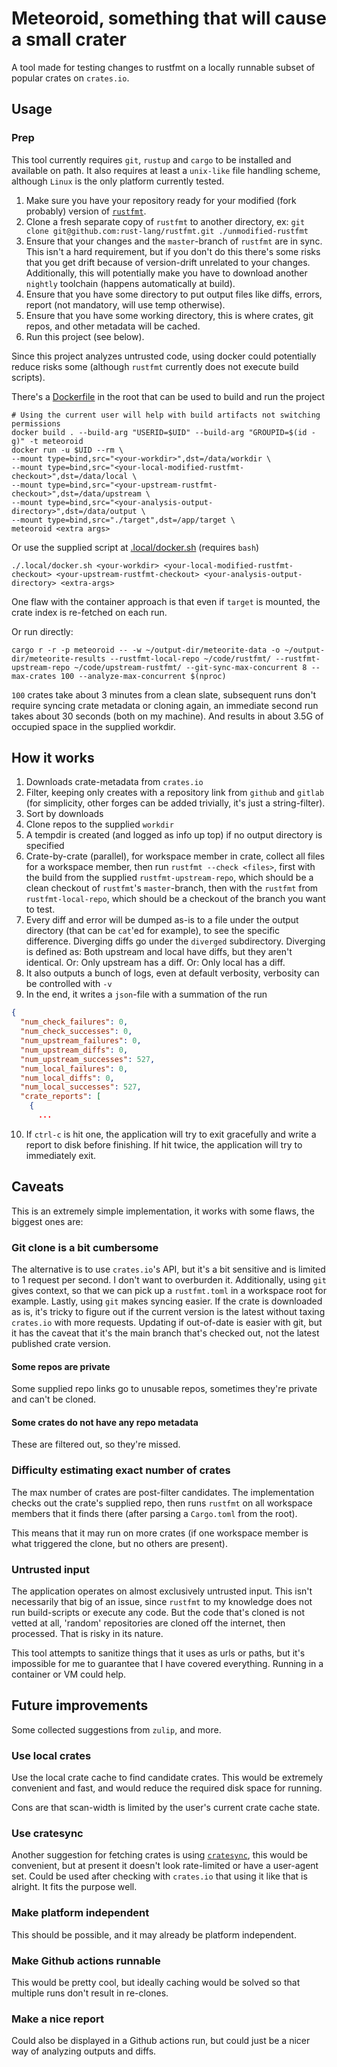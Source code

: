 # Meteoroid, something that will cause a small crater

A tool made for testing changes to rustfmt on a locally runnable subset of popular crates on 
`crates.io`.

## Usage

### Prep

This tool currently requires `git`, `rustup` and `cargo` to be installed and 
available on path. It also requires at least a `unix-like` file handling scheme, 
although `Linux` is the only platform currently tested.

1. Make sure you have your repository ready for your modified (fork probably) version
of [`rustfmt`](https://github.com/rust-lang/rustfmt.git).
2. Clone a fresh separate copy of `rustfmt` to another directory, ex: `git clone git@github.com:rust-lang/rustfmt.git ./unmodified-rustfmt`
3. Ensure that your changes and the `master`-branch of `rustfmt` are in sync. This isn't a hard requirement, but
if you don't do this there's some risks that you get drift because of version-drift unrelated to your changes.
Additionally, this will potentially make you have to download another `nightly` toolchain (happens automatically at build).
4. Ensure that you have some directory to put output files like diffs, errors, report (not mandatory, will use temp otherwise).
5. Ensure that you have some working directory, this is where crates, git repos, and other metadata will be cached.
6. Run this project (see below).

Since this project analyzes untrusted code, using docker could potentially reduce risks some (although `rustfmt` 
currently does not execute build scripts).

There's a [Dockerfile](./Dockerfile) in the root that can be used to build and run the project

```shell
# Using the current user will help with build artifacts not switching permissions
docker build . --build-arg "USERID=$UID" --build-arg "GROUPID=$(id -g)" -t meteoroid
docker run -u $UID --rm \
--mount type=bind,src="<your-workdir>",dst=/data/workdir \
--mount type=bind,src="<your-local-modified-rustfmt-checkout>",dst=/data/local \
--mount type=bind,src="<your-upstream-rustfmt-checkout>",dst=/data/upstream \
--mount type=bind,src="<your-analysis-output-directory>",dst=/data/output \
--mount type=bind,src="./target",dst=/app/target \
meteoroid <extra args>
```

Or use the supplied script at [.local/docker.sh](./.local/docker.sh) (requires `bash`)

```shell
./.local/docker.sh <your-workdir> <your-local-modified-rustfmt-checkout> <your-upstream-rustfmt-checkout> <your-analysis-output-directory> <extra-args>
```

One flaw with the container approach is that even if `target` is mounted, the crate index is re-fetched on each run.

Or run directly:

```shell
cargo r -r -p meteoroid -- -w ~/output-dir/meteorite-data -o ~/output-dir/meteorite-results --rustfmt-local-repo ~/code/rustfmt/ --rustfmt-upstream-repo ~/code/upstream-rustfmt/ --git-sync-max-concurrent 8 --max-crates 100 --analyze-max-concurrent $(nproc)
```

`100` crates take about 3 minutes from a clean slate, subsequent runs don't require syncing crate metadata or cloning again, 
an immediate second run takes about 30 seconds (both on my machine). And results in about 3.5G of occupied space in 
the supplied workdir.

## How it works

1. Downloads crate-metadata from `crates.io`
2. Filter, keeping only creates with a repository link from `github` and `gitlab` (for simplicity, other forges can be added trivially, it's 
just a string-filter).
3. Sort by downloads
4. Clone repos to the supplied `workdir`
5. A tempdir is created (and logged as info up top) if no output directory is specified
6. Crate-by-crate (parallel), for workspace member in crate, collect all files for a workspace member, then run 
`rustfmt --check <files>`, first with the build from the supplied `rustfmt-upstream-repo`, which should be 
a clean checkout of `rustfmt`'s `master`-branch, then with the `rustfmt` from `rustfmt-local-repo`, which should be 
a checkout of the branch you want to test.
7. Every diff and error will be dumped as-is to a file under the output directory (that can be `cat`'ed for example), 
to see the specific difference. Diverging diffs go under the `diverged` subdirectory.
Diverging is defined as: Both upstream and local have diffs, but they aren't identical. Or: Only upstream has a diff.
Or: Only local has a diff.
8. It also outputs a bunch of logs, even at default verbosity, verbosity can be controlled with `-v`
9. In the end, it writes a `json`-file with a summation of the run
```json
{
  "num_check_failures": 0,
  "num_check_successes": 0,
  "num_upstream_failures": 0,
  "num_upstream_diffs": 0,
  "num_upstream_successes": 527,
  "num_local_failures": 0,
  "num_local_diffs": 0,
  "num_local_successes": 527,
  "crate_reports": [
    {
      ...
```
10. If `ctrl-c` is hit one, the application will try to exit gracefully and write a report to disk before finishing.
If hit twice, the application will try to immediately exit.

## Caveats

This is an extremely simple implementation, it works with some flaws, the biggest ones are:

### Git clone is a bit cumbersome

The alternative is to use `crates.io`'s API, but it's a bit sensitive and is limited to 1 request per second.
I don't want to overburden it. 
Additionally, using `git` gives context, so that we can pick up a `rustfmt.toml` in a workspace root for example.
Lastly, using `git` makes syncing easier. If the crate is downloaded as is, it's tricky to figure out if the current 
version is the latest without taxing `crates.io` with more requests. Updating if out-of-date is easier with git, 
but it has the caveat that it's the main branch that's checked out, not the latest published crate version.

#### Some repos are private

Some supplied repo links go to unusable repos, sometimes they're private and can't be cloned.

#### Some crates do not have any repo metadata

These are filtered out, so they're missed.

### Difficulty estimating exact number of crates

The max number of crates are post-filter candidates. The implementation checks out the crate's supplied repo, 
then runs `rustfmt` on all workspace members that it finds there (after parsing a `Cargo.toml` from the root). 

This means that it may run on more crates (if one workspace member is what triggered the clone, but no others are present).

### Untrusted input

The application operates on almost exclusively untrusted input. This isn't necessarily that big of an issue, 
since `rustfmt` to my knowledge does not run build-scripts or execute any code. But the code that's cloned is 
not vetted at all, 'random' repositories are cloned off the internet, then processed. That is risky in its nature.

This tool attempts to sanitize things that it uses as urls or paths, but it's impossible for me to guarantee that 
I have covered everything. Running in a container or VM could help.

## Future improvements

Some collected suggestions from `zulip`, and more.

### Use local crates

Use the local crate cache to find candidate crates. This would be extremely convenient and fast, 
and would reduce the required disk space for running.

Cons are that scan-width is limited by the user's current crate cache state.

### Use cratesync

Another suggestion for fetching crates is using [`cratesync`](https://github.com/m-ou-se/cratesync), 
this would be convenient, but at present it doesn't look rate-limited or have a user-agent set. 
Could be used after checking with `crates.io` that using it like that is alright. It fits the purpose well.

### Make platform independent

This should be possible, and it may already be platform independent.

### Make Github actions runnable

This would be pretty cool, but ideally caching would be solved so that multiple runs don't result in re-clones.

### Make a nice report

Could also be displayed in a Github actions run, but could just be a nicer way of analyzing outputs and diffs.